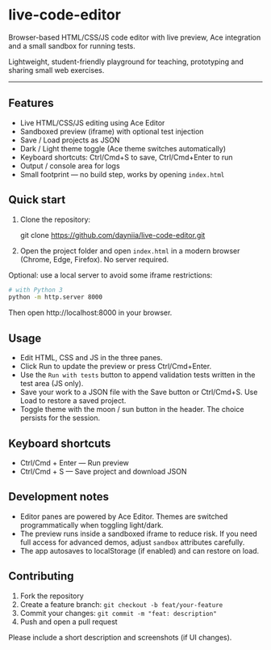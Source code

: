 # live-code-editor

Browser-based HTML/CSS/JS code editor with live preview, Ace integration and a small sandbox for running tests.

Lightweight, student-friendly playground for teaching, prototyping and sharing small web exercises.

---

## Features

- Live HTML/CSS/JS editing using Ace Editor
- Sandboxed preview (iframe) with optional test injection
- Save / Load projects as JSON
- Dark / Light theme toggle (Ace theme switches automatically)
- Keyboard shortcuts: Ctrl/Cmd+S to save, Ctrl/Cmd+Enter to run
- Output / console area for logs
- Small footprint — no build step, works by opening `index.html`

## Quick start

1. Clone the repository:

   git clone https://github.com/dayniia/live-code-editor.git

2. Open the project folder and open `index.html` in a modern browser (Chrome, Edge, Firefox). No server required.

Optional: use a local server to avoid some iframe restrictions:

```bash
# with Python 3
python -m http.server 8000
```

Then open http://localhost:8000 in your browser.

## Usage

- Edit HTML, CSS and JS in the three panes.
- Click Run to update the preview or press Ctrl/Cmd+Enter.
- Use the `Run with tests` button to append validation tests written in the test area (JS only).
- Save your work to a JSON file with the Save button or Ctrl/Cmd+S. Use Load to restore a saved project.
- Toggle theme with the moon / sun button in the header. The choice persists for the session.

## Keyboard shortcuts

- Ctrl/Cmd + Enter — Run preview
- Ctrl/Cmd + S — Save project and download JSON

## Development notes

- Editor panes are powered by Ace Editor. Themes are switched programmatically when toggling light/dark.
- The preview runs inside a sandboxed iframe to reduce risk. If you need full access for advanced demos, adjust `sandbox` attributes carefully.
- The app autosaves to localStorage (if enabled) and can restore on load.

## Contributing

1. Fork the repository
2. Create a feature branch: `git checkout -b feat/your-feature`
3. Commit your changes: `git commit -m "feat: description"`
4. Push and open a pull request

Please include a short description and screenshots (if UI changes).

